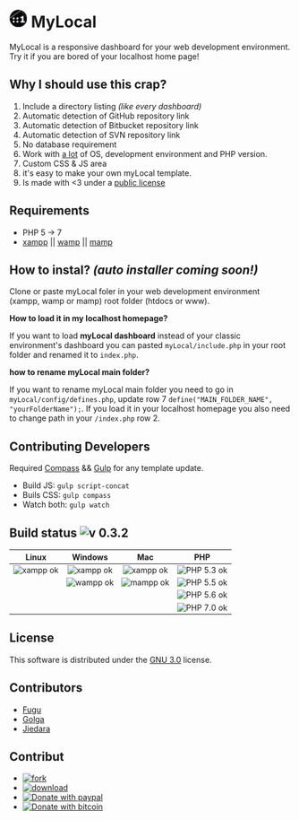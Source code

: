 # ![](./templates/night2015/img/favicon/favicon-32x32.png) MyLocal 
MyLocal is a responsive dashboard for your web development environment. Try it if you are bored of your localhost home page!

## Why I should use this crap?
1. Include a directory listing *(like every dashboard)*
2. Automatic detection of GitHub repository link
3. Automatic detection of Bitbucket repository link
4. Automatic detection of SVN repository link
5. No database requirement
6. Work with [a lot](#build-status) of OS, development environment and PHP version. 
7. Custom CSS & JS area
8. it's easy to make your own myLocal template.
9. Is made with <3 under a [public license](./license.md)

## Requirements

* PHP 5 -> 7
* [xampp](https://www.apachefriends.org/index.html) || [wamp](http://www.wampserver.com/en/) || [mamp](https://www.mamp.info/en/)

## How to instal?  *(auto installer coming soon!)*

Clone or paste myLocal foler in your web development environment (xampp, wamp or mamp) root folder (htdocs or www).

**How to load it in my localhost homepage?**

If you want to load **myLocal dashboard** instead of your classic environment's dashboard you can pasted `myLocal/include.php` in your root folder and renamed it to `index.php`.

**how to rename myLocal main folder?**

If you want to rename myLocal main folder you need to go in `myLocal/config/defines.php`, update row 7 `define("MAIN_FOLDER_NAME", "yourFolderName");`. If you load it in your localhost homepage you also need to change path in your `/index.php` row 2.


## Contributing Developers

Required [Compass](http://compass-style.org/) && [Gulp](https://www.npmjs.com/package/gulp-install) for any template update.

* Build JS: `gulp script-concat`
* Buils CSS: `gulp compass`
* Watch both: `gulp watch`


## Build status ![v 0.3.2](https://img.shields.io/badge/version-0.3.2_alpha-blue.svg)

| Linux | Windows | Mac | PHP |
|:------:|:----------:|:----:|:----:|
| ![xampp ok](https://img.shields.io/badge/XAMPP_Build-passing-brightgreen.svg) | ![xampp ok](https://img.shields.io/badge/XAMPP_Build-passing-brightgreen.svg) |  ![xampp ok](https://img.shields.io/badge/XAMPP_Build-passing-brightgreen.svg) | ![PHP 5.3 ok](https://img.shields.io/badge/5.3-passing-brightgreen.svg) |
| | ![wampp ok](https://img.shields.io/badge/WAMPP_Build-passing-brightgreen.svg) | ![mampp ok](https://img.shields.io/badge/MAMPP_Build-passing-brightgreen.svg) | ![PHP 5.5 ok](https://img.shields.io/badge/5.5-passing-brightgreen.svg) |
|| | | ![PHP 5.6 ok](https://img.shields.io/badge/5.6-passing-brightgreen.svg) |
|| | | ![PHP 7.0 ok](https://img.shields.io/badge/7.0-passing-brightgreen.svg) |


## License

This software is distributed under the [GNU 3.0](./license.md) license.


## Contributors

* [Fugu](http://www.fugu.fr/)
* [Golga](https://github.com/Golgarud)
* [Jiedara](https://github.com/Jiedara)


## Contribut
* [![fork](https://img.shields.io/badge/Code-Fork-brightgreen.svg)](https://github.com/Golgarud/myLocal/fork)
* [![download](https://img.shields.io/badge/Code-Download-blue.svg)](https://github.com/Golgarud/myLocal/archive/master.zip)
* [![Donate with paypal](https://img.shields.io/badge/Donate-PayPal-yellow.svg)](https://www.paypal.me/golga)
* [![Donate with bitcoin](https://img.shields.io/badge/Donate-ɃitCoin-green.svg)](https://greenaddress.it/fr/pay/GA2f9ovyx43qac7HH3Q9wwTDDJbiNU/#/)